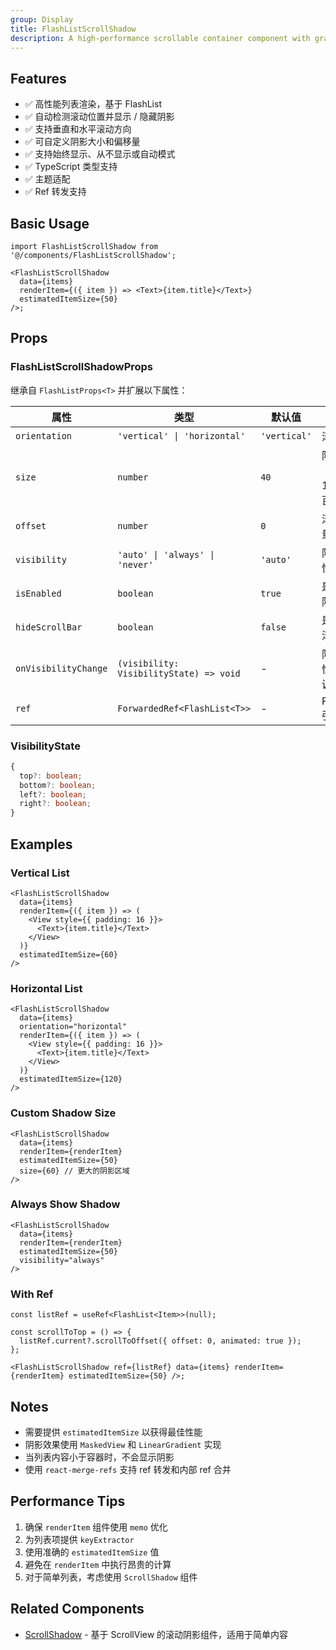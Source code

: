 ```yaml
---
group: Display
title: FlashListScrollShadow
description: A high-performance scrollable container component with gradient shadow effects at scroll edges, optimized for large lists using FlashList.
---
```


## Features

- ✅ 高性能列表渲染，基于 FlashList
- ✅ 自动检测滚动位置并显示 / 隐藏阴影
- ✅ 支持垂直和水平滚动方向
- ✅ 可自定义阴影大小和偏移量
- ✅ 支持始终显示、从不显示或自动模式
- ✅ TypeScript 类型支持
- ✅ 主题适配
- ✅ Ref 转发支持

## Basic Usage

```tsx
import FlashListScrollShadow from '@/components/FlashListScrollShadow';

<FlashListScrollShadow
  data={items}
  renderItem={({ item }) => <Text>{item.title}</Text>}
  estimatedItemSize={50}
/>;
```

## Props

### FlashListScrollShadowProps

继承自 `FlashListProps<T>` 并扩展以下属性：

| 属性                 | 类型                                    | 默认值       | 说明                       |
| -------------------- | --------------------------------------- | ------------ | -------------------------- |
| `orientation`        | `'vertical' \| 'horizontal'`            | `'vertical'` | 滚动方向                   |
| `size`               | `number`                                | `40`         | 阴影大小（0-100 的百分比） |
| `offset`             | `number`                                | `0`          | 滚动偏移量阈值             |
| `visibility`         | `'auto' \| 'always' \| 'never'`         | `'auto'`     | 阴影可见性模式             |
| `isEnabled`          | `boolean`                               | `true`       | 是否启用阴影效果           |
| `hideScrollBar`      | `boolean`                               | `false`      | 是否隐藏滚动条             |
| `onVisibilityChange` | `(visibility: VisibilityState) => void` | -            | 阴影可见性变化回调         |
| `ref`                | `ForwardedRef<FlashList<T>>`            | -            | FlashList 引用             |

### VisibilityState

```typescript
{
  top?: boolean;
  bottom?: boolean;
  left?: boolean;
  right?: boolean;
}
```

## Examples

### Vertical List

```tsx
<FlashListScrollShadow
  data={items}
  renderItem={({ item }) => (
    <View style={{ padding: 16 }}>
      <Text>{item.title}</Text>
    </View>
  )}
  estimatedItemSize={60}
/>
```

### Horizontal List

```tsx
<FlashListScrollShadow
  data={items}
  orientation="horizontal"
  renderItem={({ item }) => (
    <View style={{ padding: 16 }}>
      <Text>{item.title}</Text>
    </View>
  )}
  estimatedItemSize={120}
/>
```

### Custom Shadow Size

```tsx
<FlashListScrollShadow
  data={items}
  renderItem={renderItem}
  estimatedItemSize={50}
  size={60} // 更大的阴影区域
/>
```

### Always Show Shadow

```tsx
<FlashListScrollShadow
  data={items}
  renderItem={renderItem}
  estimatedItemSize={50}
  visibility="always"
/>
```

### With Ref

```tsx
const listRef = useRef<FlashList<Item>>(null);

const scrollToTop = () => {
  listRef.current?.scrollToOffset({ offset: 0, animated: true });
};

<FlashListScrollShadow ref={listRef} data={items} renderItem={renderItem} estimatedItemSize={50} />;
```

## Notes

- 需要提供 `estimatedItemSize` 以获得最佳性能
- 阴影效果使用 `MaskedView` 和 `LinearGradient` 实现
- 当列表内容小于容器时，不会显示阴影
- 使用 `react-merge-refs` 支持 ref 转发和内部 ref 合并

## Performance Tips

1. 确保 `renderItem` 组件使用 `memo` 优化
2. 为列表项提供 `keyExtractor`
3. 使用准确的 `estimatedItemSize` 值
4. 避免在 `renderItem` 中执行昂贵的计算
5. 对于简单列表，考虑使用 `ScrollShadow` 组件

## Related Components

- [ScrollShadow](./ScrollShadow) - 基于 ScrollView 的滚动阴影组件，适用于简单内容
